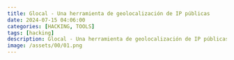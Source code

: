 ```yaml
---
title: Glocal - Una herramienta de geolocalización de IP públicas
date: 2024-07-15 04:06:00 
categories: [HACKING, TOOLS]
tags: [hacking]
description: Glocal - Una herramienta de geolocalización de IP públicas
image: /assets/00/01.png
---
```

